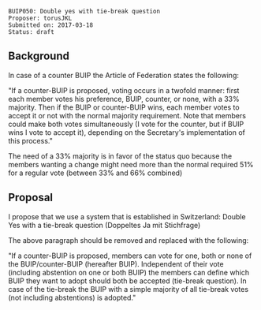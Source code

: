     BUIP050: Double yes with tie-break question
    Proposer: torusJKL
    Submitted on: 2017-03-18
    Status: draft

Background
----------

In case of a counter BUIP the Article of Federation states the
following:

"If a counter-BUIP is proposed, voting occurs in a twofold manner: first
each member votes his preference, BUIP, counter, or none, with a 33%
majority. Then if the BUIP or counter-BUIP wins, each member votes to
accept it or not with the normal majority requirement. Note that members
could make both votes simultaneously (I vote for the counter, but if
BUIP wins I vote to accept it), depending on the Secretary's
implementation of this process."

The need of a 33% majority is in favor of the status quo because the
members wanting a change might need more than the normal required 51%
for a regular vote (between 33% and 66% combined)

Proposal
--------

I propose that we use a system that is established in Switzerland:
Double Yes with a tie-break question (Doppeltes Ja mit Stichfrage)

The above paragraph should be removed and replaced with the following:

"If a counter-BUIP is proposed, members can vote for one, both or none
of the BUIP/counter-BUIP (hereafter BUIP). Independent of their vote
(including abstention on one or both BUIP) the members can define which
BUIP they want to adopt should both be accepted (tie-break question). In
case of the tie-break the BUIP with a simple majority of all tie-break
votes (not including abstentions) is adopted."

